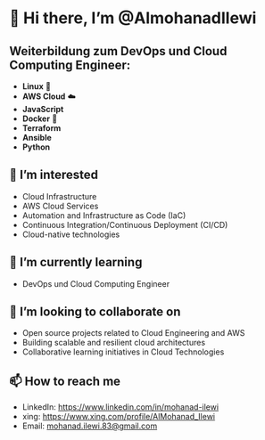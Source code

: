 # 👋 Hi there, I’m @AlmohanadIlewi

## Weiterbildung zum DevOps und Cloud Computing Engineer:

- **Linux** 🐧
- **AWS Cloud** ☁️
- **JavaScript**
- **Docker** 🐳
- **Terraform**
- **Ansible**
- **Python**

## 👀 I’m interested

- Cloud Infrastructure
- AWS Cloud Services
- Automation and Infrastructure as Code (IaC)
- Continuous Integration/Continuous Deployment (CI/CD)
- Cloud-native technologies

## 🌱 I’m currently learning

- DevOps und Cloud Computing Engineer

## 💞️ I’m looking to collaborate on

- Open source projects related to Cloud Engineering and AWS
- Building scalable and resilient cloud architectures
- Collaborative learning initiatives in Cloud Technologies

## 📫 How to reach me

- LinkedIn: https://www.linkedin.com/in/mohanad-ilewi
- xing: https://www.xing.com/profile/AlMohanad_Ilewi
- Email: mohanad.ilewi.83@gmail.com

